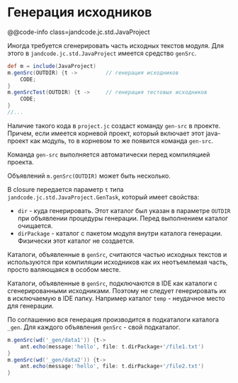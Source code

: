
Генерация исходников
====================

@@code-info
    class=jandcode.jc.std.JavaProject


Иногда требуется сгенерировать часть исходных текстов модуля.
Для этого в `jandcode.jc.std.JavaProject` имеется средство `genSrc`.


```groovy
def m = include(JavaProject)
m.genSrc(OUTDIR) {t ->         // генерация исходников
    CODE;
}
m.genSrcTest(OUTDIR) {t ->     // генерация тестовых исходников
    CODE;
}
//...
```

Наличие такого кода в `project.jc` создаст команду `gen-src` в проекте.
Причем, если имеется корневой проект, который включает этот java-проект как модуль,
то в корневом то же появится команда `gen-src`.

Команда `gen-src` выполняется автоматически перед компиляцией проекта.

Объявлений `m.genSrc(OUTDIR)` может быть несколько.

В closure передается параметр `t` типа `jandcode.jc.std.JavaProject.GenTask`, 
который имеет свойства:

* `dir` - куда генерировать. Этот каталог был указан в параметре `OUTDIR` при объявлении
  процедуры генерации. Перед выполнением каталог очищается.
* `dirPackage` - каталог с пакетом модуля внутри каталога генерации.
  Физически этот каталог не создается.

Каталоги, объявленные в `genSrc`, считаются частью исходных текстов и используются
при компиляции исходников как их неотъемлемая часть, просто валяющаяся в особом месте.

Каталоги, объявленные в `genSrc`, подключаются в IDE как каталоги с сгенерированными
исходниками. Поэтому не следует генерировать их в исключаемую в IDE папку.
Например каталог `temp` - неудачное место для генерации.

По соглашению вся генерация производится в подкаталоги каталога `_gen`.
Для каждого объявления `genSrc` - свой подкаталог.

```groovy
m.genSrc(wd('_gen/data1')) {t->
    ant.echo(message:'hello', file: t.dirPackage+'/file1.txt')
}
m.genSrc(wd('_gen/data2')) {t->
    ant.echo(message:'hello', file: t.dirPackage+'/file2.txt')
}
```



